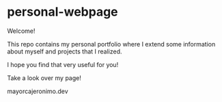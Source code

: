 ﻿# personal-webpage


Welcome!

This repo contains my personal portfolio where I extend some information about myself and projects that I realized. 

I hope you find that very useful for you!



Take a look over my page!

mayorcajeronimo.dev


